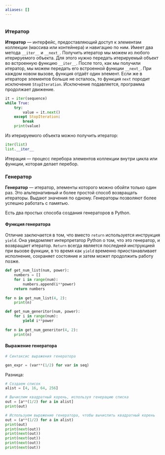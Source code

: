 ```yaml
---
aliases: []
---
```

```py

```

### Итератор
**Итератор** — интерфейс, предоставляющий доступ к элементам коллекции (массива или контейнера) и навигацию по ним. Имеет два метода `__iter__` и `__next_`.
Получить итератор мы можем из любого итерируемого объекта.
Для этого нужно передать итерируемый объект во встроенную функцию `__iter__`.
После того, как мы получили итератор, мы можем передать его встроенной функции `__next_`.
При каждом новом вызове, функция отдаёт один элемент. Если же в итераторе элементов больше не осталось, то функция `next` породит исключение `StopIteration`. Исключение подавляется, программа продолжает движение.

``` python
it = iter(sequence)
while True:
    try:
        value = it.next()
    except StopIteration:
        break
    print(value)
```

Из итерируемого объекта можно получить итератор:
```py
iter(list)
list.__iter__
```

Итерация  — процесс перебора элементов коллекции внутри цикла или функции, которая делает перебор.

### Генератор
**Генератор** — итератор, элементы которого можно обойти только один раз. Это альтернативный и более простой способ возвращать итераторы. Выдают значения по одному.
Генераторы позволяют более успешно работать с памятью.

Есть два простых способа создания генераторов в Python.

#### Функция генератора
Отличие заключается в том, что вместо `return` используется инструкция `yield`. Она уведомляет интерпретатор Python о том, что это генератор, и возвращает итератор.
`Return` всегда является последней инструкцией при вызове функции, в то время как `yield` временно приостанавливает исполнение, сохраняет состояние и затем может продолжить работу позже.

```py
def get_num_list(num, power):
	numbers = []
	for i in range(num):
		numbers.append(i**power)
	return numbers
	
for n in get_num_list(4, 2):
	print(n)
```

```py
def get_num_generitor(num, power):
	for i in range(num):
		yield i**power
	
for n in get_num_generitor(4, 2):
	print(n)
```

#### Выражение генератора
```python
# Синтаксис выражения генератора

gen_expr = (var**(1/2) for var in seq)
```
Разница:
```python
# Создаем список
alist = [4, 16, 64, 256]

# Вычислим квадратный корень, используя генерацию списка
out = [a**(1/2) for a in alist]
print(out)

# Используем выражение генератора, чтобы вычислить квадратный корень
out = (a**(1/2) for a in alist)
print(out)
print(next(out))
print(next(out))
print(next(out))
print(next(out))
print(next(out))
```